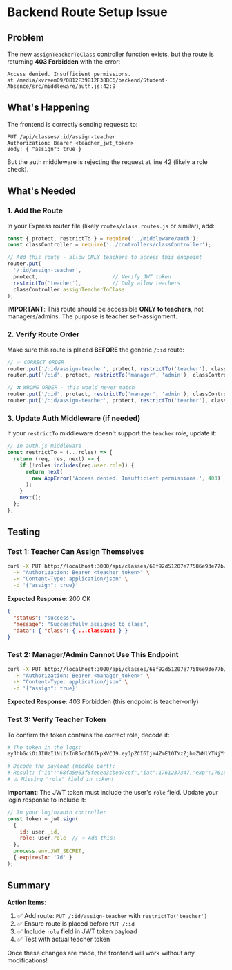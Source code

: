# Backend Route Setup Issue

## Problem
The new `assignTeacherToClass` controller function exists, but the route is returning **403 Forbidden** with the error:

```
Access denied. Insufficient permissions.
at /media/kvreem09/0812F39B12F38BC6/backend/Student-Absence/src/middleware/auth.js:42:9
```

## What's Happening
The frontend is correctly sending requests to:
```
PUT /api/classes/:id/assign-teacher
Authorization: Bearer <teacher_jwt_token>
Body: { "assign": true }
```

But the auth middleware is rejecting the request at line 42 (likely a role check).

## What's Needed

### 1. Add the Route
In your Express router file (likely `routes/class.routes.js` or similar), add:

```javascript
const { protect, restrictTo } = require('../middleware/auth');
const classController = require('../controllers/classController');

// Add this route - allow ONLY teachers to access this endpoint
router.put(
  '/:id/assign-teacher',
  protect,                        // Verify JWT token
  restrictTo('teacher'),          // Only allow teachers
  classController.assignTeacherToClass
);
```

**IMPORTANT**: This route should be accessible **ONLY to teachers**, not managers/admins. The purpose is teacher self-assignment.

### 2. Verify Route Order
Make sure this route is placed **BEFORE** the generic `/:id` route:

```javascript
// ✅ CORRECT ORDER
router.put('/:id/assign-teacher', protect, restrictTo('teacher'), classController.assignTeacherToClass);
router.put('/:id', protect, restrictTo('manager', 'admin'), classController.updateClass);

// ❌ WRONG ORDER - this would never match
router.put('/:id', protect, restrictTo('manager', 'admin'), classController.updateClass);
router.put('/:id/assign-teacher', protect, restrictTo('teacher'), classController.assignTeacherToClass);
```

### 3. Update Auth Middleware (if needed)
If your `restrictTo` middleware doesn't support the `teacher` role, update it:

```javascript
// In auth.js middleware
const restrictTo = (...roles) => {
  return (req, res, next) => {
    if (!roles.includes(req.user.role)) {
      return next(
        new AppError('Access denied. Insufficient permissions.', 403)
      );
    }
    next();
  };
};
```

## Testing

### Test 1: Teacher Can Assign Themselves
```bash
curl -X PUT http://localhost:3000/api/classes/68f92d51207e77586e93e77b/assign-teacher \
  -H "Authorization: Bearer <teacher_token>" \
  -H "Content-Type: application/json" \
  -d '{"assign": true}'
```

**Expected Response**: 200 OK
```json
{
  "status": "success",
  "message": "Successfully assigned to class",
  "data": { "class": { ...classData } }
}
```

### Test 2: Manager/Admin Cannot Use This Endpoint
```bash
curl -X PUT http://localhost:3000/api/classes/68f92d51207e77586e93e77b/assign-teacher \
  -H "Authorization: Bearer <manager_token>" \
  -H "Content-Type: application/json" \
  -d '{"assign": true}'
```

**Expected Response**: 403 Forbidden (this endpoint is teacher-only)

### Test 3: Verify Teacher Token
To confirm the token contains the correct role, decode it:
```bash
# The token in the logs:
eyJhbGciOiJIUzI1NiIsInR5cCI6IkpXVCJ9.eyJpZCI6IjY4ZmE1OTYzZjhmZWNlYTNjYmVhN2NjZiIsImlhdCI6MTc2MTIzNzM0NywiZXhwIjoxNzYxODQyMTQ3fQ.3lfIKf7qdGKUwilbrKOO_RodL-tAw_kiLAR4LOzxxp0

# Decode the payload (middle part):
# Result: {"id":"68fa5963f8fecea3cbea7ccf","iat":1761237347,"exp":1761842147}
# ⚠️ Missing "role" field in token!
```

**Important**: The JWT token must include the user's `role` field. Update your login response to include it:

```javascript
// In your login/auth controller
const token = jwt.sign(
  { 
    id: user._id,
    role: user.role  // ⭐ Add this!
  },
  process.env.JWT_SECRET,
  { expiresIn: '7d' }
);
```

## Summary

**Action Items**:
1. ✅ Add route: `PUT /:id/assign-teacher` with `restrictTo('teacher')`
2. ✅ Ensure route is placed before `PUT /:id`
3. ✅ Include `role` field in JWT token payload
4. ✅ Test with actual teacher token

Once these changes are made, the frontend will work without any modifications!
